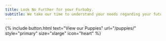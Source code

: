 ```yaml
---
title: Look No Further for your Furbaby.
subtitle: We take our time to understand your needs regarding your future furbaby, and its here waiting to go home with you. NYS License 1118
---
```


{% include button.html text="View our Puppies" url="/puppies/" style="primary" size="xlarge" icon="heart" %}